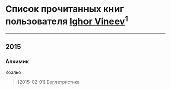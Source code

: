 # Список прочитанных книг пользователя [Ighor Vineev](http://my.mail.ru/mail/igorjok_v/)<sup>1</sup>
---

## 2015

### Алхимик
Коэльо
> [2015-02-01] Беллетристика



